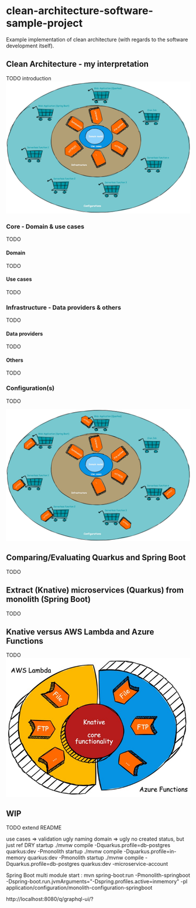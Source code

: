 # clean-architecture-software-sample-project
Example implementation of clean architecture (with regards to the software development itself). 

## Clean Architecture - my interpretation
TODO introduction
![Clean Architecture - Onion layer](images/clean_architecture.jpg "Clean Architecture - Onion layer")
### Core - Domain & use cases
TODO
#### Domain
TODO
#### Use cases
TODO
### Infrastructure - Data providers & others
TODO
#### Data providers
TODO
#### Others
TODO
### Configuration(s)
TODO

![Clean Architecture - Onion layer - My opinion](images/clean_architecture_my_opinion.jpg "Clean Architecture - Onion layer - My opinion")

## Comparing/Evaluating Quarkus and Spring Boot
TODO

## Extract (Knative) microservices (Quarkus) from monolith (Spring Boot)
TODO

## Knative versus AWS Lambda and Azure Functions
TODO
![Knative versus AWS Lambda and Azure Functions](images/serverless.jpg "Knative versus AWS Lambda and Azure Functions")

## WIP
TODO extend README



use cases => validation ugly
naming domain => ugly
no created status, but just ref
DRY
startup ./mvnw compile -Dquarkus.profile=db-postgres quarkus:dev -Pmonolith
startup ./mvnw compile -Dquarkus.profile=in-memory quarkus:dev -Pmonolith
startup ./mvnw compile -Dquarkus.profile=db-postgres quarkus:dev -microservice-account


Spring Boot multi module start : mvn spring-boot:run -Pmonolith-springboot -Dspring-boot.run.jvmArguments="-Dspring.profiles.active=inmemory" -pl application/configuration/monolith-configuration-springboot



http://localhost:8080/q/graphql-ui/?